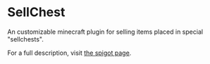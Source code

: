 # SellChest

An customizable minecraft plugin for selling items placed in special "sellchests".

For a full description, visit [the spigot page](https://www.spigotmc.org/resources/sellchest-1-8-1-13-automatically-sell-items-in-chests-voidchests.65352/).
